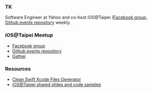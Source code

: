 ### TK
Software Engineer at Yahoo and co-host iOS@Taipei ([Facebook group](https://www.facebook.com/groups/ios.taipei/events/), [Github events repository](https://github.com/ios-taipei/events/issues) weekly.

### iOS@Taipei Meetup
- [Facebook group](https://www.facebook.com/groups/ios.taipei/events/)
- [Github events repository](https://github.com/ios-taipei/events/issues)
- [Gather](https://gather.town/app/nDt8gD5IuUbb4H0B/iOSTaipei)

### Resources
- [Clean Swift Xcode Files Generator](https://github.com/kuotinyen/clean-swift-builder)
- [iOS@Taipei shared slides and code samples](https://github.com/kuotinyen/iostp-shares)

<!--
**kuotinyen/kuotinyen** is a ✨ _special_ ✨ repository because its `README.md` (this file) appears on your GitHub profile.

Here are some ideas to get you started:

- 🔭 I’m currently working on ...
- 🌱 I’m currently learning ...
- 👯 I’m looking to collaborate on ...
- 🤔 I’m looking for help with ...
- 💬 Ask me about ...
- 📫 How to reach me: ...
- 😄 Pronouns: ...
- ⚡ Fun fact: ...
-->
